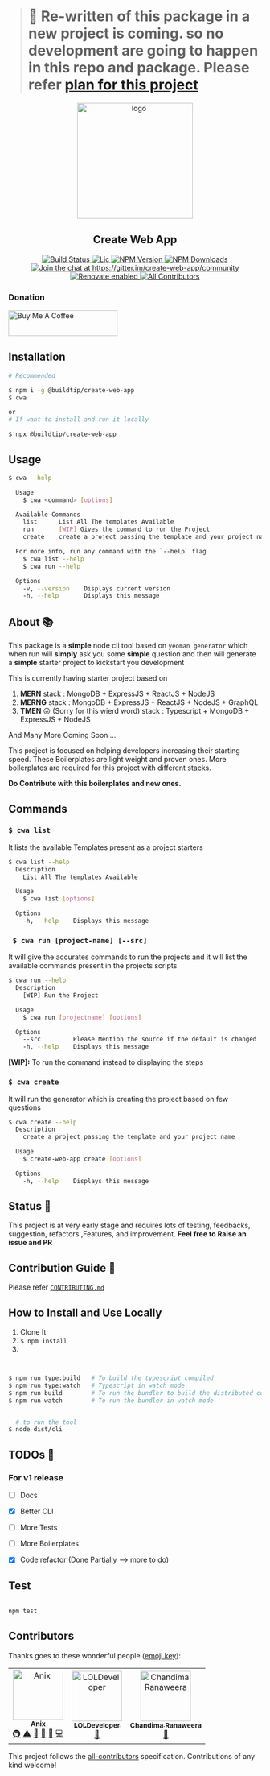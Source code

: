 > # :mega: Re-written of this package in a new project is coming. so no development are going to happen in this repo and package. Please refer [**plan for this project**](https://github.com/buildtip/create-web-app/issues/56)

<p align="center">

  <img alt="logo" src="https://imgur.com/8SkRVHP.png" width="230px" />

</p>
<p align="center">
<h2 align="center">Create Web App</h2>
</p>

<p align="center">
 <a href="https://travis-ci.org/buildtip/create-web-app">
    <img alt="Build Status" src="https://travis-ci.org/buildtip/create-web-app.svg?branch=master" />
 </a>
<a href="https://github.com/buildtip/create-web-app">
    <img alt="Lic" src="https://img.shields.io/github/license/buildtip/create-web-app.svg" />
 </a>
<a href="https://badge.fury.io/js/%40buildtip%2Fcreate-web-app">
    <img alt="NPM Version" src="https://badge.fury.io/js/%40buildtip%2Fcreate-web-app.svg" />
 </a>

<a href="https://www.npmjs.com/package/%40buildtip%2Fcreate-web-app">
    <img alt="NPM Downloads" src="https://img.shields.io/npm/dm/%40buildtip%2Fcreate-web-app.svg?style=flat" />
 </a>
<a href="https://gitter.im/create-web-app/community?utm_source=badge&utm_medium=badge&utm_campaign=pr-badge&utm_content=badge">
    <img alt="Join the chat at https://gitter.im/create-web-app/community" src="https://badges.gitter.im/create-web-app/community.svg" />
 </a>

<a href="https://github.com/buildtip/create-web-app">
    <img alt="Renovate enabled" src="https://img.shields.io/badge/renovate-enabled-green.svg" />
 </a>

<a href="#contributors">
    <img alt="All Contributors" src="https://img.shields.io/badge/all_contributors-1-orange.svg?style=flat-square" />
 </a>


</p>

### Donation

<a href="https://www.buymeacoffee.com/eydPs6n" target="_blank"><img src="https://cdn.buymeacoffee.com/buttons/default-orange.png" alt="Buy Me A Coffee" style="height: 51px !important;width: 217px !important;" ></a>


## Installation

```bash
# Recommended

$ npm i -g @buildtip/create-web-app
$ cwa

or
# If want to install and run it locally

$ npx @buildtip/create-web-app

```

## Usage
```bash
$ cwa --help

  Usage
    $ cwa <command> [options]

  Available Commands
    list      List All The templates Available
    run       [WIP] Gives the command to run the Project
    create    create a project passing the template and your project name

  For more info, run any command with the `--help` flag
    $ cwa list --help
    $ cwa run --help

  Options
    -v, --version    Displays current version
    -h, --help       Displays this message

```
## About :books:

This package is a **simple** node cli tool based on `yeoman generator` which when run will **simply** ask you some **simple** question and then will generate a **simple** starter project to kickstart you development

This is currently having starter project based on
1. **MERN** stack : MongoDB +  ExpressJS + ReactJS + NodeJS
2. **MERNG** stack :  MongoDB +  ExpressJS + ReactJS + NodeJS + GraphQL
3. **TMEN** :stuck_out_tongue_winking_eye: (Sorry for this wierd word) stack : Typescript +  MongoDB +  ExpressJS + NodeJS

And Many More Coming Soon ...

This project is focused on helping developers increasing their starting speed. These Boilerplates are light weight and proven ones.
More boilerplates are required for this project with different stacks.

**Do Contribute with this boilerplates and new ones.**

## Commands
### ` $ cwa list `
It lists the available Templates present as a project starters
```bash
$ cwa list --help
  Description
    List All The templates Available

  Usage
    $ cwa list [options]

  Options
    -h, --help    Displays this message

```



### ` $ cwa run [project-name] [--src]`
It will give the accurates commands to run the projects and it will list the available commands present in the projects scripts
```bash
$ cwa run --help
  Description
    [WIP] Run the Project

  Usage
    $ cwa run [projectname] [options]

  Options
    --src         Please Mention the source if the default is changed  (default )
    -h, --help    Displays this message
```
**[WIP]:** To run the command instead to displaying the steps

### ` $ cwa create `
It will run the generator which is creating the project based on few questions
```bash
$ cwa create --help
  Description
    create a project passing the template and your project name

  Usage
    $ create-web-app create [options]

  Options
    -h, --help    Displays this message


```

## Status :newspaper:

This project is at very early stage and requires lots of testing, feedbacks, suggestion, refactors ,Features, and improvement.
**Feel free to Raise an issue and PR**


## Contribution Guide :wrench:
Please refer [`CONTRIBUTING.md`](/CONTRIBUTING.md)

## How to Install and Use Locally

1. Clone It
2. `$ npm install`
3.
```bash


$ npm run type:build   # To build the typescript compiled
$ npm run type:watch   # Typescript in watch mode
$ npm run build        # To run the bundler to build the distributed compatable
$ npm run watch        # To run the bundler in watch mode


  # to run the tool
$ node dist/cli


```


## TODOs :page_facing_up:

### For v1 release

- [ ] Docs
- [x] Better CLI
- [ ] More Tests
- [ ] More Boilerplates
- [x] Code refactor (Done Partially --> more to do)




 ## Test

```bash

npm test

```



## Contributors

Thanks goes to these wonderful people ([emoji key](https://allcontributors.org/docs/en/emoji-key)):

<!-- ALL-CONTRIBUTORS-LIST:START - Do not remove or modify this section -->
<!-- prettier-ignore -->
<table>
  <tr>
    <td align="center"><a href="http://anikethsaha.github.io"><img src="https://avatars1.githubusercontent.com/u/26347874?v=4" width="100px;" alt="Anix"/><br /><sub><b>Anix</b></sub></a><br /><a href="#infra-anikethsaha" title="Infrastructure (Hosting, Build-Tools, etc)">🚇</a> <a href="https://github.com/buildtip/create-web-app/commits?author=anikethsaha" title="Tests">⚠️</a> <a href="#ideas-anikethsaha" title="Ideas, Planning, & Feedback">🤔</a> <a href="#maintenance-anikethsaha" title="Maintenance">🚧</a> <a href="#design-anikethsaha" title="Design">🎨</a> <a href="https://github.com/buildtip/create-web-app/commits?author=anikethsaha" title="Code">💻</a></td>
    <td align="center"><a href="https://github.com/LOLdevelopr"><img src="https://avatars2.githubusercontent.com/u/50070488?v=4" width="100px;" alt="LOLDeveloper"/><br /><sub><b>LOLDeveloper</b></sub></a><br /><a href="https://github.com/buildtip/create-web-app/commits?author=LOLdevelopr" title="Documentation">📖</a></td>
    <td align="center"><a href="https://chan4lk.github.io/"><img src="https://avatars2.githubusercontent.com/u/3949546?v=4" width="100px;" alt="Chandima Ranaweera"/><br /><sub><b>Chandima Ranaweera</b></sub></a><br /><a href="https://github.com/buildtip/create-web-app/issues?q=author%3Achan4lk" title="Bug reports">🐛</a></td>
  </tr>
</table>

<!-- ALL-CONTRIBUTORS-LIST:END -->

This project follows the [all-contributors](https://github.com/all-contributors/all-contributors) specification. Contributions of any kind welcome!
